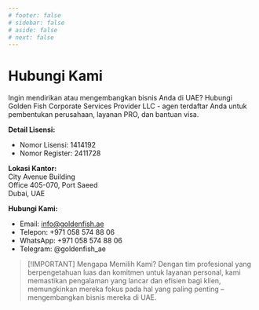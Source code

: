 ```yaml
---
# footer: false
# sidebar: false
# aside: false
# next: false
---
```


<!-- <p>
  <img src="/img/Logo.avif" alt="logo" width="100" height="100" style="margin-left: 50%;">
</p> -->

# Hubungi Kami

Ingin mendirikan atau mengembangkan bisnis Anda di UAE? Hubungi Golden Fish Corporate Services Provider LLC - agen terdaftar Anda untuk pembentukan perusahaan, layanan PRO, dan bantuan visa.

**Detail Lisensi:**

- Nomor Lisensi: 1414192
- Nomor Register: 2411728

**Lokasi Kantor:**  
City Avenue Building  
Office 405-070, Port Saeed  
Dubai, UAE

**Hubungi Kami:**

- Email: info@goldenfish.ae
- Telepon: +971 058 574 88 06
- WhatsApp: +971 058 574 88 06
- Telegram: @goldenfish_ae

<!-- WhatsApp us at [+971 058 574 88 06](https://wa.me/message/KDLD4FZVW7EUC1)
Telegram us at [@goldenfish_ae](https://t.me/goldenfish_ae) -->

> [!IMPORTANT] Mengapa Memilih Kami?
> Dengan tim profesional yang berpengetahuan luas dan komitmen untuk layanan personal, kami memastikan pengalaman yang lancar dan efisien bagi klien, memungkinkan mereka fokus pada hal yang paling penting – mengembangkan bisnis mereka di UAE.

<ContactFormModal 
  formName="Hubungi Kami" 
  buttonText="Kirim pesan kepada kami" 
  formStyle="display: block; margin: 2rem auto;"
  categoryLabel="Tingkat dukungan yang diperlukan: *" 
  categoryPlaceholderText="Pilih tingkat dukungan Anda"
  messageLabel="Bagaimana kami dapat membantu Anda? (direkomendasikan)"
  messagePlaceholderText="Silakan bagikan detail pertanyaan Anda untuk membantu kami menyiapkan solusi terbaik untuk kebutuhan Anda"
  :services="[
  'Dasar — hanya konsultasi dan panduan awal',
  'Standar — manajemen dokumentasi dan proses lengkap',
  'Komprehensif — solusi layanan lengkap dengan keterlibatan minimal dari pihak Anda',
  'Kustom — persyaratan kompleks atau situasi bisnis yang unik',
  ]"
/>